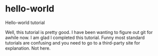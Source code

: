 # hello-world
Hello-world tutorial

Well, this tutorial is pretty good.  I have been wanting to figure out git for awhile now. I am glad I completed this tutorial. Funny most standard tutorials are confusing and you need to go to a third-party site for explanation. Not here.  
